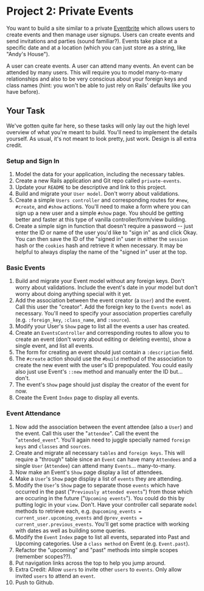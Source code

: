 # Project 2: Private Events

You want to build a site similar to a private [Eventbrite](http://www.eventbrite.com/) which allows users to create events and then manage user signups. Users can create events and send invitations and parties (sound familiar?). Events take place at a specific date and at a location (which you can just store as a string, like "Andy's House").

A user can create events. A user can attend many events. An event can be attended by many users. This will require you to model many-to-many relationships and also to be very conscious about your foreign keys and class names (hint: you won't be able to just rely on Rails' defaults like you have before).

## Your Task

We've gotten quite far here, so these tasks will only lay out the high level overview of what you're meant to build. You'll need to implement the details yourself. As usual, it's not meant to look pretty, just work. Design is all extra credit.


### Setup and Sign In

1) Model the data for your application, including the necessary tables.
2) Create a new Rails application and Git repo called `private-events`.
3) Update your `README` to be descriptive and link to this project.
4) Build and migrate your `User model`. Don't worry about validations.
5) Create a simple `Users controller` and corresponding routes for `#new`, `#create`, and `#show` actions. You'll need to make a form where you can sign up a new user and a simple `#show` page. You should be getting better and faster at this type of vanilla controller/form/view building.
6) Create a simple sign in function that doesn't require a password -- just enter the ID or name of the user you'd like to "sign in" as and click Okay. You can then save the ID of the "signed in" user in either the `session` hash or the `cookies` hash and retrieve it when necessary. It may be helpful to always display the name of the "signed in" user at the top.

### Basic Events

1) Build and migrate your Event model without any foreign keys. Don't worry about validations. Include the event's date in your model but don't worry about doing anything special with it yet.
2) Add the association between the event creator (a `User`) and the event. Call this user the "creator". Add the foreign key to the `Events model` as necessary. You'll need to specify your association properties carefully (e.g. `:foreign_key`, `:class_name`, and `:source`).
3) Modify your User's `Show` page to list all the events a user has created.
4) Create an `EventsController` and corresponding routes to allow you to create an event (don't worry about editing or deleting events), show a single event, and list all events.
5) The form for creating an event should just contain a `:description` field.
6) The `#create` action should use the `#build` method of the association to create the new event with the user's ID prepopulated. You could easily also just use Event's `::new` method and manually enter the ID but... don't.
7) The event's `Show` page should just display the creator of the event for now.
8) Create the Event `Index` page to display all events.

### Event Attendance

1) Now add the association between the event attendee (also a `User`) and the event. Call this user the "`attendee`". Call the event the "`attended_event`". You'll again need to juggle specially named `foreign keys` and `classes` and `sources`.
2) Create and migrate all necessary `tables` and `foreign keys`. This will require a "through" table since an `Event` can have many `Attendees` and a single `User` (`Attendee`) can attend many `Events`... many-to-many.
3) Now make an Event's `Show` page display a list of attendees.
4) Make a `User`'s `Show` page display a list of `events` they are attending.
5) Modify the `User`'s `Show` page to separate those `events` which have occurred in the past ("`Previously attended events`") from those which are occuring in the future ("`Upcoming events`"). You could do this by putting logic in your `view`. Don't. Have your controller call separate `model` methods to retrieve each, e.g. `@upcoming_events = current_user.upcoming_events` and `@prev_events = current_user.previous_events`. You'll get some practice with working with dates as well as building some queries.
6) Modify the `Event` `Index` page to list all events, separated into Past and Upcoming categories. Use a `class method` on Event (e.g. `Event.past`).
7) Refactor the "upcoming" and "past" methods into simple scopes (remember scopes??).
8) Put navigation links across the top to help you jump around.
9) Extra Credit: Allow `users` to invite other `users` to `events`. Only allow invited `users` to attend an `event`.
10) Push to Github.